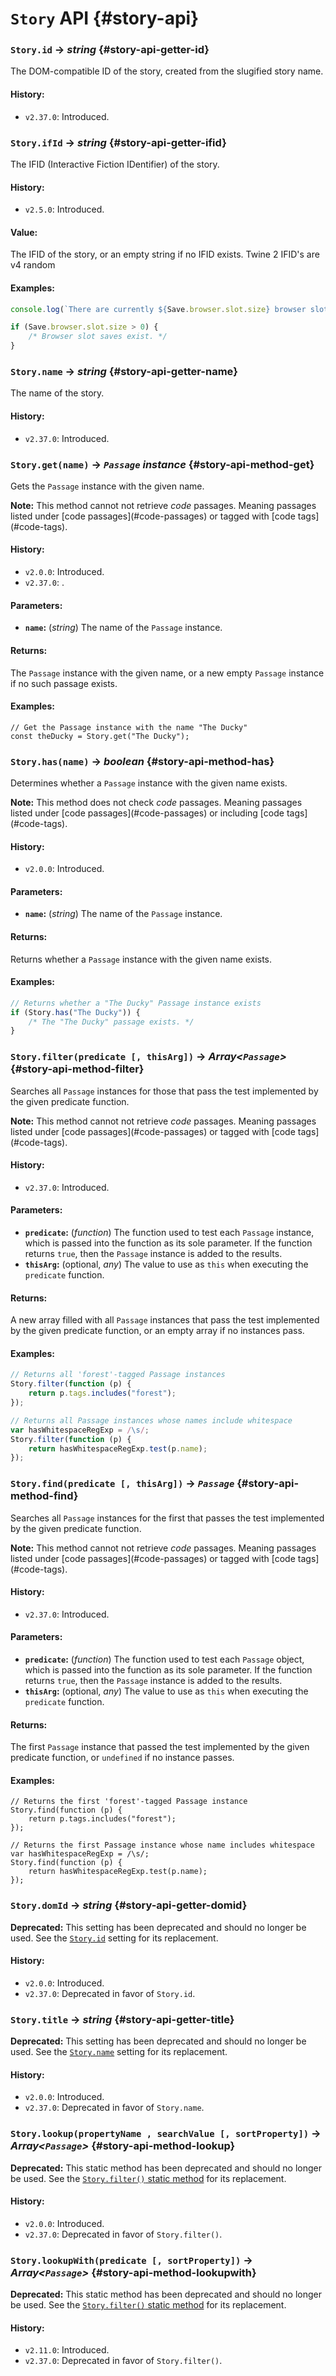 <!-- ***********************************************************************************************
	Story API
************************************************************************************************ -->
# `Story` API {#story-api}

<!-- *********************************************************************** -->

### `Story.id` → *string* {#story-api-getter-id}

The DOM-compatible ID of the story, created from the slugified story name.

#### History:

* `v2.37.0`: Introduced.

<!-- *********************************************************************** -->

### `Story.ifId` → *string* {#story-api-getter-ifid}

The IFID (Interactive Fiction IDentifier) of the story.

#### History:

* `v2.5.0`: Introduced.

#### Value:

The IFID of the story, or an empty string if no IFID exists.  Twine 2 IFID's are v4 random 

#### Examples:

```js
console.log(`There are currently ${Save.browser.slot.size} browser slot saves`);
```

```js
if (Save.browser.slot.size > 0) {
	/* Browser slot saves exist. */
}
```

<!-- *********************************************************************** -->

### `Story.name` → *string* {#story-api-getter-name}

The name of the story.

#### History:

* `v2.37.0`: Introduced.

<!-- *********************************************************************** -->

### `Story.get(name)` → *`Passage` instance* {#story-api-method-get}

Gets the `Passage` instance with the given name.

<p role="note"><b>Note:</b>
This method cannot not retrieve <em>code</em> passages.  Meaning passages listed under [code passages](#code-passages) or tagged with [code tags](#code-tags).
</p>

#### History:

* `v2.0.0`: Introduced.
* `v2.37.0`: .

#### Parameters:

* **`name`:** (*string*) The name of the `Passage` instance.

#### Returns:

The `Passage` instance with the given name, or a new empty `Passage` instance if no such passage exists.

#### Examples:

```
// Get the Passage instance with the name "The Ducky"
const theDucky = Story.get("The Ducky");
```

<!-- *********************************************************************** -->

### `Story.has(name)` → *boolean* {#story-api-method-has}

Determines whether a `Passage` instance with the given name exists.

<p role="note"><b>Note:</b>
This method does not check <em>code</em> passages.  Meaning passages listed under [code passages](#code-passages) or including [code tags](#code-tags).
</p>

#### History:

* `v2.0.0`: Introduced.

#### Parameters:

* **`name`:** (*string*) The name of the `Passage` instance.

#### Returns:

Returns whether a `Passage` instance with the given name exists.

#### Examples:

```js
// Returns whether a "The Ducky" Passage instance exists
if (Story.has("The Ducky")) {
	/* The "The Ducky" passage exists. */
}
```

<!-- *********************************************************************** -->

### `Story.filter(predicate [, thisArg])` → *Array&lt;`Passage`&gt;* {#story-api-method-filter}

Searches all `Passage` instances for those that pass the test implemented by the given predicate function.

<p role="note"><b>Note:</b>
This method cannot not retrieve <em>code</em> passages.  Meaning passages listed under [code passages](#code-passages) or tagged with [code tags](#code-tags).
</p>

#### History:

* `v2.37.0`: Introduced.

#### Parameters:

* **`predicate`:** (*function*) The function used to test each `Passage` instance, which is passed into the function as its sole parameter.  If the function returns `true`, then the `Passage` instance is added to the results.
* **`thisArg`:** (optional, *any*) The value to use as `this` when executing the `predicate` function.

#### Returns:

A new array filled with all `Passage` instances that pass the test implemented by the given predicate function, or an empty array if no instances pass.

#### Examples:

```js
// Returns all 'forest'-tagged Passage instances
Story.filter(function (p) {
	return p.tags.includes("forest");
});

// Returns all Passage instances whose names include whitespace
var hasWhitespaceRegExp = /\s/;
Story.filter(function (p) {
	return hasWhitespaceRegExp.test(p.name);
});
```

<!-- *********************************************************************** -->

### `Story.find(predicate [, thisArg])` → *`Passage`* {#story-api-method-find}

Searches all `Passage` instances for the first that passes the test implemented by the given predicate function.

<p role="note"><b>Note:</b>
This method cannot not retrieve <em>code</em> passages.  Meaning passages listed under [code passages](#code-passages) or tagged with [code tags](#code-tags).
</p>

#### History:

* `v2.37.0`: Introduced.

#### Parameters:

* **`predicate`:** (*function*) The function used to test each `Passage` object, which is passed into the function as its sole parameter.  If the function returns `true`, then the `Passage` instance is added to the results.
* **`thisArg`:** (optional, *any*) The value to use as `this` when executing the `predicate` function.

#### Returns:

The first `Passage` instance that passed the test implemented by the given predicate function, or `undefined` if no instance passes.

#### Examples:

```
// Returns the first 'forest'-tagged Passage instance
Story.find(function (p) {
	return p.tags.includes("forest");
});

// Returns the first Passage instance whose name includes whitespace
var hasWhitespaceRegExp = /\s/;
Story.find(function (p) {
	return hasWhitespaceRegExp.test(p.name);
});
```

<!-- *********************************************************************** -->

### <span class="deprecated">`Story.domId` → *string*</span> {#story-api-getter-domid}

<p role="note" class="warning"><b>Deprecated:</b>
This setting has been deprecated and should no longer be used.  See the <a href="#story-api-getter-id"><code>Story.id</code></a> setting for its replacement.
</p>

#### History:

* `v2.0.0`: Introduced.
* `v2.37.0`: Deprecated in favor of `Story.id`.

<!-- *********************************************************************** -->

### <span class="deprecated">`Story.title` → *string*</span> {#story-api-getter-title}

<p role="note" class="warning"><b>Deprecated:</b>
This setting has been deprecated and should no longer be used.  See the <a href="#story-api-getter-name"><code>Story.name</code></a> setting for its replacement.
</p>

#### History:

* `v2.0.0`: Introduced.
* `v2.37.0`: Deprecated in favor of `Story.name`.

<!-- *********************************************************************** -->

### <span class="deprecated">`Story.lookup(propertyName , searchValue [, sortProperty])` → *Array&lt;`Passage`&gt;*</span> {#story-api-method-lookup}

<p role="note" class="warning"><b>Deprecated:</b>
This static method has been deprecated and should no longer be used.  See the <a href="#story-api-method-filter"><code>Story.filter()</code> static method</a> for its replacement.
</p>

#### History:

* `v2.0.0`: Introduced.
* `v2.37.0`: Deprecated in favor of `Story.filter()`.

<!-- *********************************************************************** -->

### <span class="deprecated">`Story.lookupWith(predicate [, sortProperty])` → *Array&lt;`Passage`&gt;*</span> {#story-api-method-lookupwith}

<p role="note" class="warning"><b>Deprecated:</b>
This static method has been deprecated and should no longer be used.  See the <a href="#story-api-method-filter"><code>Story.filter()</code> static method</a> for its replacement.
</p>

#### History:

* `v2.11.0`: Introduced.
* `v2.37.0`: Deprecated in favor of `Story.filter()`.
